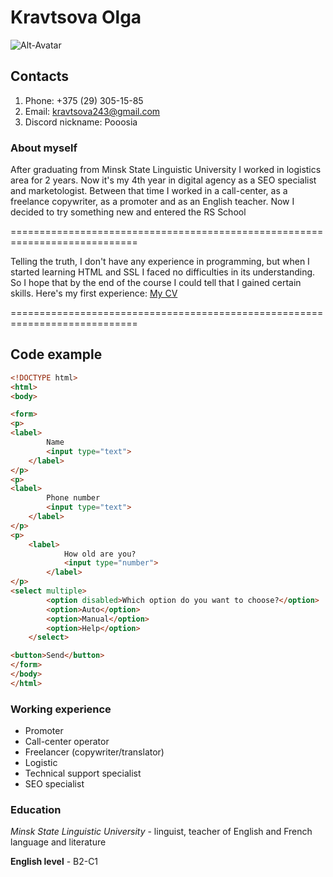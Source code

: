 # Kravtsova Olga

![Alt-Avatar](https://i.postimg.cc/W4Z1cX3c/Pic.png "My photo")

## Contacts

1. Phone: +375 (29) 305-15-85
2. Email: kravtsova243@gmail.com
3. Discord nickname: Pooosia

### **About myself**

 After graduating from Minsk State Linguistic University I worked in logistics area for 2 years. Now it's my 4th year in digital agency as a SEO specialist and marketologist. Between that time I worked in a call-center, as a freelance copywriter, as a promoter and as an English teacher. Now I decided to try something new and entered the RS School

============================================================================

 Telling the truth, I don't have any experience in programming, but when I started learning HTML and SSL I faced no difficulties in its understanding. So I hope that by the end of the course I could tell that I gained certain skills. Here's my first experience: [My CV](https://Pooosia.github.io/rsschool-cv/cv "My CV")

============================================================================

## Code example

```html
<!DOCTYPE html>
<html>
<body>

<form>
<p>
<label>
        Name
        <input type="text">
    </label>
</p>
<p>
<label>
        Phone number
        <input type="text">
    </label>
</p>
<p>
    <label>
            How old are you?
            <input type="number">
        </label>
</p>
<select multiple>
        <option disabled>Which option do you want to choose?</option>
        <option>Auto</option>
        <option>Manual</option>
        <option>Help</option>
    </select>

<button>Send</button>
</form>
</body>
</html>
```

### Working experience

* Promoter
* Call-center operator
* Freelancer (copywriter/translator)
* Logistic
* Technical support specialist
* SEO specialist

### Education

*Minsk State Linguistic University* - linguist, teacher of English and French language and literature

**English level** - B2-C1
